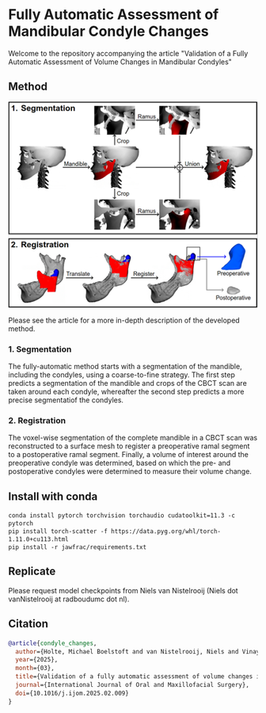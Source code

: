 # Fully Automatic Assessment of Mandibular Condyle Changes

Welcome to the repository accompanying the article "Validation of a Fully Automatic Assessment of Volume Changes in Mandibular Condyles"

## Method

![Overview of methodology](docs/method.png)

Please see the article for a more in-depth description of the developed method.

### 1. Segmentation

The fully-automatic method starts with a segmentation of the mandible, including the condyles, using a coarse-to-fine strategy. The first step predicts a segmentation of the mandible and crops of the CBCT scan are taken around each condyle, whereafter the second step predicts a more precise segmentatiof the condyles.

### 2. Registration

The voxel-wise segmentation of the complete mandible in a CBCT scan was reconstructed to a surface mesh to register a preoperative ramal segment to a postoperative ramal segment. Finally, a volume of interest around the preoperative condyle was determined, based on which the pre- and postoperative condyles were determined to measure their volume change.


## Install with conda

```
conda install pytorch torchvision torchaudio cudatoolkit=11.3 -c pytorch
pip install torch-scatter -f https://data.pyg.org/whl/torch-1.11.0+cu113.html
pip install -r jawfrac/requirements.txt
```

## Replicate

Please request model checkpoints from Niels van Nistelrooij (Niels dot vanNistelrooij at radboudumc dot nl).

## Citation

``` bibtex
@article{condyle_changes,
  author={Holte, Michael Boelstoft and van Nistelrooij, Niels and Vinayahalingam, Shankeeth and Berg{\'e}, Stefaan and Xi, Tong and Pinholt, Else Marie},
  year={2025},
  month={03},
  title={Validation of a fully automatic assessment of volume changes in the mandibular condyles following bimaxillary surgery},
  journal={International Journal of Oral and Maxillofacial Surgery},
  doi={10.1016/j.ijom.2025.02.009}
}
```
